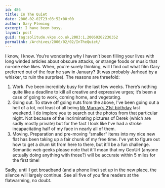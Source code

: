 ```yaml
---
id: 486
title: In The Quiet
date: 2006-02-02T23:03:52+00:00
author: Gary Fleming
excerpt: I have been busy.
layout: post
guid: tag:solitude.vkps.co.uk,2003:1,20060202230352
permalink: /Archives/2006/02/02/InTheQuiet/
---
```

I know, I know. You&#8217;re wondering why I haven&#8217;t been filling your lives with long winded articles about obscure attacks, or strange foods or music that no-one else likes. When, you&#8217;re surely thinking, will I find out what film Gary preferred out of the four he saw in January? (It was probably Jarhead by a whisker, to ruin the surprise). The reasons are threefold:

  1. Work. I&#8217;ve been incredibly busy for the last few weeks. There&#8217;s nothing quite like a deadline to kill all creative and expressive urges; it&#8217;s been a case of going to work, coming home, and vegetating.
  2. Going out. To stave off going nuts from the above, I&#8217;ve been going out a hell of a lot, not least of all being [Mr Murray&#8217;s 21st birthday](http://mrry.co.uk/articles/1904/) last weekend. I do implore you to search out the photos from that particular night. Not because of the incriminating pictures of Derek (which are sadly mostly private) but for the fact I look like I&#8217;ve had a stroke incapacitating half of my face in nearly all of them.
  3. Moving. Preparation and pre-moving &#8220;smaller&#8221; items into my nice new flat has been taking up a fair chunk of my free time. I&#8217;ve yet to figure out how to get a drum kit from here to there, but it&#8217;ll be a fun challenge. Semantic web geeks please note that it&#8217;ll mean that my GeoUrl (anyone actually doing anything with those?) will be accurate within 5 miles for the first time!

Sadly, until I get broadband (and a phone line) set up in the new place, the silence will largely continue. See all five of you fine readers at the flatwarming, no doubt.